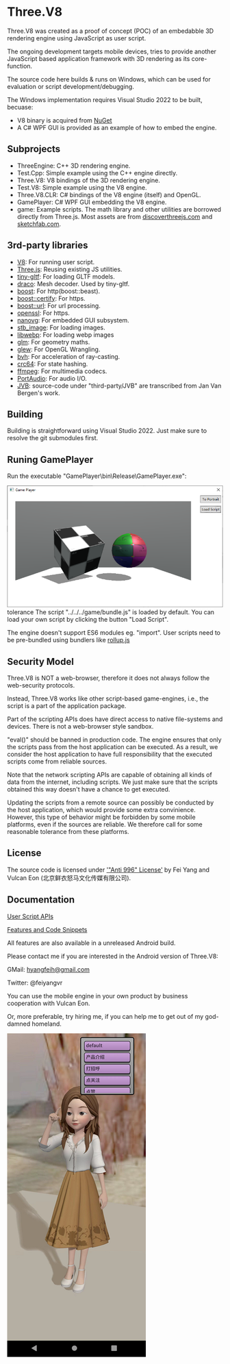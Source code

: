 # Three.V8

Three.V8 was created as a proof of concept (POC) of an embedabble 3D rendering engine using JavaScript as user script.

The ongoing development targets mobile devices, tries to provide another JavaScript based application framework with 3D rendering as its core-function.

The source code here builds & runs on Windows, which can be used for evaluation or script development/debugging.

The Windows implementation requires Visual Studio 2022 to be built, becuase:

* V8 binary is acquired from [NuGet](https://www.nuget.org/packages/v8-v142-x64/)
* A C# WPF GUI is provided as an example of how to embed the engine.


## Subprojects

* ThreeEngine: C++ 3D rendering engine.
* Test.Cpp: Simple example using the C++ engine directly.
* Three.V8: V8 bindings of the 3D rendering engine.
* Test.V8: Simple example using the V8 engine.
* Three.V8.CLR: C# bindings of the V8 engine (itself) and OpenGL.
* GamePlayer: C# WPF GUI embedding the V8 engine.
* game: Example scripts. The math library and other utilities are borrowed directly from Three.js. Most assets are from [discoverthreejs.com](https://discoverthreejs.com/) and [sketchfab.com](https://sketchfab.com/tags/glb).

## 3rd-party libraries

* [V8](https://www.nuget.org/packages/v8-v142-x64): For running user script.
* [Three.js](https://threejs.org/): Reusing existing JS utilities.
* [tiny-gltf](https://github.com/syoyo/tinygltf): For loading GLTF models.
* [draco](https://github.com/google/draco): Mesh decoder. Used by tiny-gltf.
* [boost](https://www.nuget.org/packages/boost): For http(boost::beast).
* [boost::certify](https://github.com/djarek/certify): For https.
* [boost::url](https://github.com/CPPAlliance/url): For url processing.
* [openssl](https://www.nuget.org/packages/openssl): For https.
* [nanovg](https://github.com/memononen/nanovg): For embedded GUI subsystem.
* [stb_image](https://github.com/nothings/stb): For loading images.
* [libwebp](https://github.com/webmproject/libwebp): For loading webp images
* [glm](https://github.com/g-truc/glm): For geometry maths.
* [glew](https://github.com/nigels-com/glew): For OpenGL Wrangling.
* [bvh](https://github.com/madmann91/bvh): For acceleration of ray-casting.
* [crc64](https://github.com/srned/baselib): For state hashing.
* [ffmpeg](https://ffmpeg.org): For multimedia codecs.
* [PortAudio](http://www.portaudio.com/): For audio I/O.
* [JVB](https://github.com/jan-van-bergen/GPU-Raytracer): source-code under "third-party/JVB" are transcribed from Jan Van Bergen's work.

## Building

Building is straightforward using Visual Studio 2022. Just make sure to resolve the git submodules first.

## Runing GamePlayer

Run the executable "GamePlayer\bin\Release\GamePlayer.exe":

![screenshot.png](docs/screenshot.png)
tolerance
The script "../../../game/bundle.js" is loaded by default. You can load your own script by clicking the button "Load Script".

The engine doesn't support ES6 modules eg. "import". User scripts need to be pre-bundled using bundlers like [rollup.js](https://rollupjs.org/)

## Security Model

Three.V8 is NOT a web-browser, therefore it does not always follow the web-security protocols.

Instead, Three.V8 works like other script-based game-engines, i.e., the script is a part of the application package.

Part of the scripting APIs does have direct access to native file-systems and devices. There is not a web-browser style sandbox.

"eval()" should be banned in production code. The engine ensures that only the scripts pass from the host application can be executed. As a result, we consider the host application to have full responsibility that the executed scripts come from reliable sources.

Note that the network scripting APIs are capable of obtaining all kinds of data from the internet, including scripts. We just make sure that the scripts obtained this way doesn't have a chance to get executed.

Updating the scripts from a remote source can possibly be conducted by the host application, which would provide some extra convinience. However, this type of behavior might be forbidden by some mobile platforms, even if the sources are reliable. We therefore call for some reasonable tolerance from these platforms. 

## License
The source code is licensed under ['"Anti 996" License'](https://github.com/996icu/996.ICU/blob/master/LICENSE) by Fei Yang and Vulcan Eon (北京鲜衣怒马文化传媒有限公司).

## Documentation

[User Script APIs](https://fynv.github.io/Three.V8/docs/index.html)

[Features and Code Snippets](https://fynv.github.io/Three.V8/docs/Features.html)

All features are also available in a unreleased Android build.

Please contact me if you are interested in the Android version of Three.V8:

GMail: hyangfeih@gmail.com

Twitter: @feiyangvr

You can use the mobile engine in your own product by business cooperation with Vulcan Eon.

Or, more preferable, try hiring me, if you can help me to get out of my god-damned homeland. 

![Android.png](docs/Android.png)

